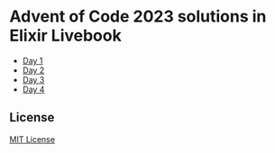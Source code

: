 # Advent of Code 2023 solutions in Elixir Livebook

- [Day 1](livebooks/day01.livemd)
- [Day 2](livebooks/day02.livemd)
- [Day 3]()
- [Day 4](livebooks/day04.livemd)

## License

[MIT License](LICENSE)
